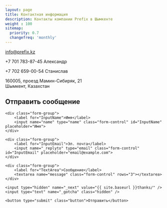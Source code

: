 ```yaml
---
layout: page
title: Контактная информация
description: Контакты компании Prefix в Шымкенте
weight : 100
sitemap:
  priority: 0.7
  changefreq: 'monthly'
---
```



<info@prefix.kz>

+7 701 783-87-45 Александр

+7 702 659-00-54 Станислав

160005, проезд Мамин-Сибиряк, 21 <br>
Шымкент, Казахстан


## Отправить сообщение

<form action="//formspree.io/info@prefix.kz" method="POST" class="form-dark">

    <div class="form-group">
        <label for="InputName">Имя</label>
        <input name="name" type="name" class="form-control" id="InputName" placeholder="Имя">
    </div>

    <div class="form-group">
        <label for="InputEmail">Эл. почта</label>
        <input name="_replyto" type="email" class="form-control" id="InputEmail" placeholder="email@example.com">
    </div>

    <div class="form-group">
        <label for="TextArea">Сообщение</label>
        <textarea name="message" class="form-control" rows="3"></textarea>
    </div>

    <input type="hidden" name="_next" value="{{ site.baseurl }}thanks/" />
    <input type="text" name="_gotcha" class="hidden" />

    <button type="submit" class="button">Отправить</button>

</form>

